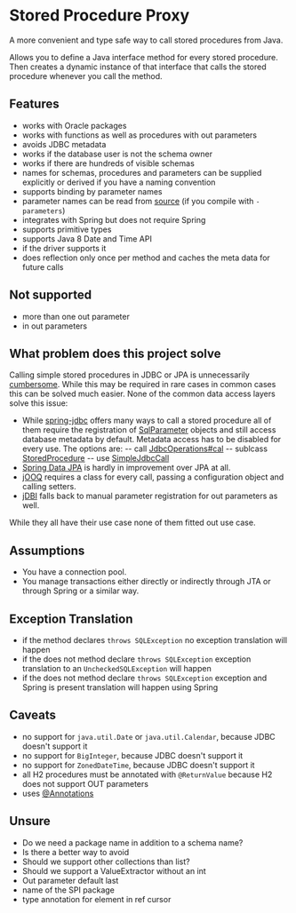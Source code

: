Stored Procedure Proxy
======================

A more convenient and type safe way to call stored procedures from Java.

Allows you to define a Java interface method for every stored procedure. Then creates a dynamic instance of that interface that calls the stored procedure whenever you call the method.

Features
--------

- works with Oracle packages
- works with functions as well as procedures with out parameters
- avoids JDBC metadata
 - works if the database user is not the schema owner
 - works if there are hundreds of visible schemas
- names for schemas, procedures and parameters can be supplied explicitly or derived if you have a naming convention
 - supports binding by parameter names
 - parameter names can be read from [source](https://docs.oracle.com/javase/tutorial/reflect/member/methodparameterreflection.html) (if you compile with `-parameters`)
- integrates with Spring but does not require Spring
- supports primitive types
- supports Java 8 Date and Time API
 - if the driver supports it
- does reflection only once per method and caches the meta data for future calls

Not supported
-------------

 - more than one out parameter
 - in out parameters

What problem does this project solve
------------------------------------

Calling simple stored procedures in JDBC or JPA is unnecessarily [cumbersome](https://blog.jooq.org/2016/06/08/using-stored-procedures-with-jpa-jdbc-meh-just-use-jooq/). While this may be required in rare cases in common cases this can be solved much easier. None of the common data access layers solve this issue:

- While [spring-jdbc](http://docs.spring.io/spring/docs/current/spring-framework-reference/html/jdbc.html) offers many ways to call a stored procedure all of them require the registration of [SqlParameter](https://docs.spring.io/spring/docs/current/javadoc-api/org/springframework/jdbc/core/SqlParameter.html) objects and still access database metadata by default. Metadata access has to be disabled for every use. The options are:
-- call [JdbcOperations#cal](https://docs.spring.io/spring/docs/current/javadoc-api/org/springframework/jdbc/core/JdbcOperations.html#call-org.springframework.jdbc.core.CallableStatementCreator-java.util.List-)
-- sublcass [StoredProcedure](https://docs.spring.io/spring/docs/current/javadoc-api/org/springframework/jdbc/object/StoredProcedure.html)
-- use [SimpleJdbcCall](https://docs.spring.io/spring/docs/current/javadoc-api/org/springframework/jdbc/core/simple/SimpleJdbcCall.html)
- [Spring Data JPA](https://github.com/spring-projects/spring-data-examples/tree/master/jpa/jpa21) is hardly in improvement over JPA at all.
- [jOOQ](http://www.jooq.org/doc/3.2/manual/sql-execution/stored-procedures/) requires a class for every call, passing a configuration object and calling setters.
- [jDBI](https://github.com/jdbi/jdbi/issues/135) falls back to manual parameter registration for out parameters as well.

While they all have their use case none of them fitted out use case.

Assumptions
-----------
- You have a connection pool.
- You manage transactions either directly or indirectly through JTA or through Spring or a similar way.

Exception Translation
---------------------
- if the method declares `throws SQLException` no exception translation will happen
- if the does not method declare `throws SQLException` exception translation to an `UncheckedSQLException` will happen
- if the does not method declare `throws SQLException` exception and Spring is present translation will happen using Spring

Caveats
-------
- no support for `java.util.Date` or `java.util.Calendar`, because JDBC doesn't support it
- no support for `BigInteger`, because JDBC doesn't support it
- no support for `ZonedDateTime`, because JDBC doesn't support it
- all H2 procedures must be annotated with `@ReturnValue` because H2 does not support OUT parameters
- uses [@Annotations](http://www.annotatiomania.com)

Unsure
------
- Do we need a package name in addition to a schema name?
- Is there a better way to avoid 
- Should we support other collections than list?
- Should we support a ValueExtractor without an int
- Out parameter default last
- name of the SPI package
- type annotation for element in ref cursor


